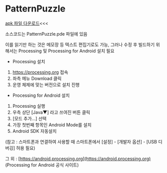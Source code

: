 # PatternPuzzle

[apk 파일 다운로드](https://drive.google.com/file/d/1mvCL7baBkupEZmJL8qPH6mdyElp1Wu3R/view?usp=sharing)<<<

소스코드는 PatternPuzzle.pde 파일에 있음

이를 읽기만 하는 것은 메모장 등 텍스트 편집기로도 가능, 
그러나 수정 후 빌드하기 위해서는 Processing 및 Processing for Android 설치 필요

* Processing 설치
 1) https://processing.org 접속
 2) 좌측 메뉴 Download 클릭
 3) 운영 체제에 맞는 버전으로 설치 진행

* Processing for Android 설치
 1) Processing 실행
 2) 우측 상단 [Java▼] 라고 쓰여진 버튼 클릭
 3) [모드 추가...] 선택
 4) 가장 첫번째 항목인 Android Mode를 설치
 5) Android SDK 자동설치

(참고 : 스마트폰과 연결하여 사용할 때 스마트폰에서 [설정] - [개발자 옵션] - [USB 디버깅] 허용 필요)

그 외 : [https://android.processing.org](https://android.processing.org) (Processing for Android 공식 사이트)
